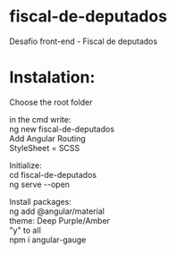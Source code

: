 # fiscal-de-deputados<br>

Desafio front-end - Fiscal de deputados<br>

# Instalation:<br>

Choose the root folder<br>

in the cmd write:<br>
ng new fiscal-de-deputados<br>
Add Angular Routing<br>
StyleSheet = SCSS<br>

Initialize:<br>
cd fiscal-de-deputados<br>
ng serve --open<br>

Install packages:<br>
ng add @angular/material<br>
theme: Deep Purple/Amber<br>
"y" to all<br>
npm i angular-gauge<br>

<!--
Day 1:
10:08 - Pause
10:26 - Resume

12:37 - Pause
18:47 - Resume


Day 2:

9:50 - Start
10:37 - Break
10:57 - Resume
13:20 - Pause

15:20 - Return
16:50 - Pause
-->
